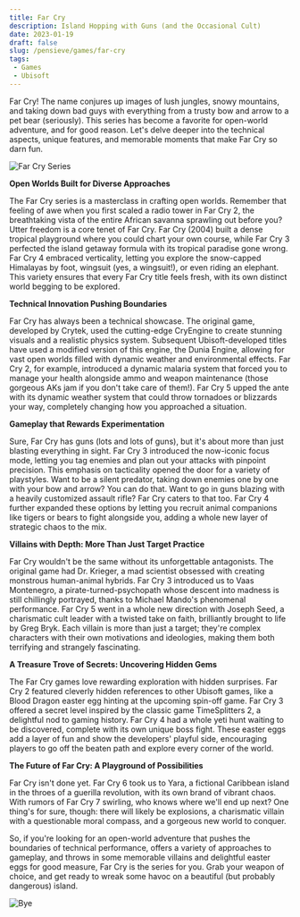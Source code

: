 ```yaml
---
title: Far Cry
description: Island Hopping with Guns (and the Occasional Cult)
date: 2023-01-19
draft: false
slug: /pensieve/games/far-cry
tags:
 - Games
 - Ubisoft
---
```

Far Cry! The name conjures up images of lush jungles, snowy mountains, and taking down bad guys with everything from a trusty bow and arrow to a pet bear (seriously). This series has become a favorite for open-world adventure, and for good reason. Let's delve deeper into the technical aspects, unique features, and memorable moments that make Far Cry so darn fun.

![Far Cry Series](https://wallpapercave.com/wp/wp2501236.jpg)

**Open Worlds Built for Diverse Approaches**

The Far Cry series is a masterclass in crafting open worlds. Remember that feeling of awe when you first scaled a radio tower in Far Cry 2, the breathtaking vista of the entire African savanna sprawling out before you? Utter freedom is a core tenet of Far Cry. Far Cry (2004) built a dense tropical playground where you could chart your own course, while Far Cry 3 perfected the island getaway formula with its tropical paradise gone wrong. Far Cry 4 embraced verticality, letting you explore the snow-capped Himalayas by foot, wingsuit (yes, a wingsuit!), or even riding an elephant. This variety ensures that every Far Cry title feels fresh, with its own distinct world begging to be explored.

**Technical Innovation Pushing Boundaries**

Far Cry has always been a technical showcase. The original game, developed by Crytek, used the cutting-edge CryEngine to create stunning visuals and a realistic physics system. Subsequent Ubisoft-developed titles have used a modified version of this engine, the Dunia Engine, allowing for vast open worlds filled with dynamic weather and environmental effects. Far Cry 2, for example, introduced a dynamic malaria system that forced you to manage your health alongside ammo and weapon maintenance (those gorgeous AKs jam if you don't take care of them!). Far Cry 5 upped the ante with its dynamic weather system that could throw tornadoes or blizzards your way, completely changing how you approached a situation.

**Gameplay that Rewards Experimentation**

Sure, Far Cry has guns (lots and lots of guns), but it's about more than just blasting everything in sight. Far Cry 3 introduced the now-iconic focus mode, letting you tag enemies and plan out your attacks with pinpoint precision. This emphasis on tacticality opened the door for a variety of playstyles. Want to be a silent predator, taking down enemies one by one with your bow and arrow? You can do that. Want to go in guns blazing with a heavily customized assault rifle? Far Cry caters to that too. Far Cry 4 further expanded these options by letting you recruit animal companions like tigers or bears to fight alongside you, adding a whole new layer of strategic chaos to the mix.

**Villains with Depth: More Than Just Target Practice**

Far Cry wouldn't be the same without its unforgettable antagonists. The original game had Dr. Krieger, a mad scientist obsessed with creating monstrous human-animal hybrids. Far Cry 3 introduced us to Vaas Montenegro, a pirate-turned-psychopath whose descent into madness is still chillingly portrayed, thanks to Michael Mando's phenomenal performance. Far Cry 5 went in a whole new direction with Joseph Seed, a charismatic cult leader with a twisted take on faith, brilliantly brought to life by Greg Bryk. Each villain is more than just a target; they're complex characters with their own motivations and ideologies, making them both terrifying and strangely fascinating.

**A Treasure Trove of Secrets: Uncovering Hidden Gems**

The Far Cry games love rewarding exploration with hidden surprises. Far Cry 2 featured cleverly hidden references to other Ubisoft games, like a Blood Dragon easter egg hinting at the upcoming spin-off game. Far Cry 3 offered a secret level inspired by the classic game TimeSplitters 2, a delightful nod to gaming history. Far Cry 4 had a whole yeti hunt waiting to be discovered, complete with its own unique boss fight. These easter eggs add a layer of fun and show the developers' playful side, encouraging players to go off the beaten path and explore every corner of the world.

**The Future of Far Cry: A Playground of Possibilities**

Far Cry isn't done yet. Far Cry 6 took us to Yara, a fictional Caribbean island in the throes of a guerilla revolution, with its own brand of vibrant chaos. With rumors of Far Cry 7 swirling, who knows where we'll end up next? One thing's for sure, though: there will likely be explosions, a charismatic villain with a questionable moral compass, and a gorgeous new world to conquer.

So, if you're looking for an open-world adventure that pushes the boundaries of technical performance, offers a variety of approaches to gameplay, and throws in some memorable villains and delightful easter eggs for good measure, Far Cry is the series for you. Grab your weapon of choice, and get ready to wreak some havoc on a beautiful (but probably dangerous) island.

![Bye](https://wallpapercave.com/wp/wp3279280.jpg)
